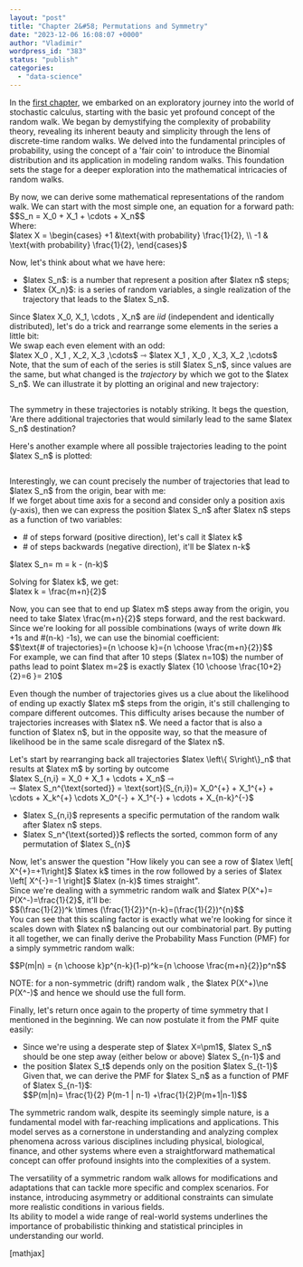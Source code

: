 ```yaml
---
layout: "post"
title: "Chapter 2&#58; Permutations and Symmetry"
date: "2023-12-06 16:08:07 +0000"
author: "Vladimir"
wordpress_id: "383"
status: "publish"
categories:
  - "data-science"
---
```


<!-- Original WordPress Content (processed for shortcodes and media links) -->
<!-- wp:paragraph -->
<p>In the <a href="https://veremin.net/chapter-1-introduction-to-random-walk-2/">first chapter</a>, we embarked on an exploratory journey into the world of stochastic calculus, starting with the basic yet profound concept of the random walk. We began by demystifying the complexity of probability theory, revealing its inherent beauty and simplicity through the lens of discrete-time random walks. We delved into the fundamental principles of probability, using the concept of a 'fair coin' to introduce the Binomial distribution and its application in modeling random walks. This foundation sets the stage for a deeper exploration into the mathematical intricacies of random walks.</p>
<!-- /wp:paragraph -->

<!-- wp:paragraph -->
<p>By now, we can derive some mathematical representations of the random walk. We can start with the most simple one, an equation for a forward path:<br> $$S_n = X_0 + X_1 + \cdots + X_n$$<br> Where:<br> $latex X = \begin{cases} +1 &amp;\text{with probability} \frac{1}{2}, \\  -1 &amp; \text{with probability} \frac{1}{2},  \end{cases}$</p>
<!-- /wp:paragraph -->

<!-- wp:paragraph -->
<p>Now, let's think about what we have here:</p>
<!-- /wp:paragraph -->

<!-- wp:list -->
<ul><!-- wp:list-item -->
<li>$latex S_n$: is a number that represent a position after $latex n$ steps;</li>
<!-- /wp:list-item -->

<!-- wp:list-item -->
<li>$latex {X_n}$: is a series of random variables, a single realization of the trajectory that leads to the $latex S_n$.</li>
<!-- /wp:list-item --></ul>
<!-- /wp:list -->

<!-- wp:paragraph -->
<p>Since  $latex X_0, X_1, \cdots , X_n$ are <em>iid</em> (independent and identically distributed), let's do a trick and rearrange some elements in the series a little bit:<br> We swap each even element with an odd:<br> $latex X_0 , X_1 , X_2, X_3 ,\cdots$ ⇾ $latex X_1 , X_0 , X_3, X_2 ,\cdots$<br>Note, that the  sum of each of the series is still $latex S_n$, since values are the same, but what changed is the <em>trajectory</em> by which we got to the $latex S_n$. We can illustrate it by plotting an original and new trajectory:</p>
<!-- /wp:paragraph -->

<!-- wp:image {"id":384,"sizeSlug":"full","linkDestination":"none"} -->
<figure class="wp-block-image size-full"><img src="/media/2023/12/Pasted-image-20231205160823.png" alt="" class="wp-image-384"/></figure>
<!-- /wp:image -->

<!-- wp:paragraph -->
<p>The symmetry in these trajectories is notably striking. It begs the question, 'Are there additional trajectories that would similarly lead to the same $latex S_n$ destination?</p>
<!-- /wp:paragraph -->

<!-- wp:paragraph -->
<p>Here's another example where all possible trajectories leading to the point $latex S_n$ is plotted:<br></p>
<!-- /wp:paragraph -->

<!-- wp:image {"id":385,"sizeSlug":"full","linkDestination":"none"} -->
<figure class="wp-block-image size-full"><img src="/media/2023/12/Pasted-image-20231205160850.png" alt="" class="wp-image-385"/></figure>
<!-- /wp:image -->

<!-- wp:paragraph -->
<p>Interestingly, we can count precisely the number of trajectories that lead to $latex S_n$ from the origin, bear with me:<br> If we forget about time axis for a second and consider only a position axis (y-axis), then we can express the position $latex S_n$ after $latex n$ steps as a function of two variables:</p>
<!-- /wp:paragraph -->

<!-- wp:list -->
<ul><!-- wp:list-item -->
<li># of steps forward (positive direction), let's call it $latex k$</li>
<!-- /wp:list-item -->

<!-- wp:list-item -->
<li># of steps backwards (negative direction), it'll be $latex n-k$</li>
<!-- /wp:list-item --></ul>
<!-- /wp:list -->

<!-- wp:paragraph -->
<p>$latex S_n= m = k - (n-k)$ </p>
<!-- /wp:paragraph -->

<!-- wp:paragraph -->
<p>Solving for $latex k$, we get:<br> $latex k = \frac{m+n}{2}$</p>
<!-- /wp:paragraph -->

<!-- wp:paragraph -->
<p>Now, you can see that to end up $latex m$ steps away from the origin, you need to take $latex \frac{m+n}{2}$​ steps forward, and the rest backward.<br> Since we're looking for all possible combinations (ways of write down #k +1s and #(n-k) -1s), we can use the binomial coefficient:<br> $$\text{# of trajectories}={n  \choose k}={n  \choose \frac{m+n}{2}}$$<br> For example, we can find that after 10 steps ($latex n=10$) the number of paths lead to point $latex m=2$ is exactly $latex {10 \choose \frac{10+2}{2}=6 }= 210$</p>
<!-- /wp:paragraph -->

<!-- wp:paragraph -->
<p>Even though the number of trajectories gives us a clue about the likelihood of ending up exactly $latex m$ steps from the origin, it's still challenging to compare different outcomes. This difficulty arises because the number of trajectories increases with $latex n$. We need a factor that is also a function of $latex n$, but in the opposite way, so that the measure of likelihood be in the same scale disregard of the $latex n$.</p>
<!-- /wp:paragraph -->

<!-- wp:paragraph -->
<p>Let's start by rearranging back all trajectories $latex \left\{ S\right\}_n$ that results at $latex m$ by sorting by outcome<br> $latex S_{n,i} = X_0 + X_1 + \cdots + X_n$ ⇾<br> ⇾ $latex S_n^{\text{sorted}} = \text{sort}(S_{n,i})= X_0^{+} + X_1^{+} + \cdots + X_k^{+} \cdots X_0^{-} + X_1^{-} + \cdots + X_{n-k}^{-}$</p>
<!-- /wp:paragraph -->

<!-- wp:list -->
<ul><!-- wp:list-item -->
<li>$latex S_{n,i}$ represents a specific permutation of the random walk after $latex n$ steps. </li>
<!-- /wp:list-item -->

<!-- wp:list-item -->
<li>$latex S_n^{\text{sorted}}$​ reflects the sorted, common form of any permutation  of $latex S_{n}$</li>
<!-- /wp:list-item --></ul>
<!-- /wp:list -->

<!-- wp:paragraph -->
<p>Now, let's answer the question "How likely you can see a row of $latex \left[ X^{+}=+1\right]$ $latex k$ times in the row followed by a series of $latex \left[ X^{-}=-1 \right]$ $latex (n-k)$ times straight".<br> Since we're dealing with a symmetric random walk and $latex P(X^+)= P(X^-)=\frac{1}{2}$, it'll be:<br> $$(\frac{1}{2})^k \times (\frac{1}{2})^{n-k}=(\frac{1}{2})^{n}$$<br>You can see that this scaling factor is exactly what we're looking for since it scales down with  $latex n$ balancing out our combinatorial part.  By putting it all together, we can finally derive the Probability Mass Function (PMF) for a simply symmetric random walk:</p>
<!-- /wp:paragraph -->

<!-- wp:paragraph -->
<p>$$P(m|n) = {n  \choose k}p^{n-k}(1-p)^k={n  \choose \frac{m+n}{2}}p^n$$</p>
<!-- /wp:paragraph -->

<!-- wp:paragraph -->
<p>NOTE: for a non-symmetric (drift) random walk , the $latex P(X^+)\ne P(X^-)$ and hence we should use the full form.</p>
<!-- /wp:paragraph -->

<!-- wp:paragraph -->
<p>Finally, let's return once again to the property of time symmetry that I mentioned in the beginning. We can now postulate it from the PMF quite easily:</p>
<!-- /wp:paragraph -->

<!-- wp:list -->
<ul><!-- wp:list-item -->
<li>Since we're using a desperate step of $latex X=\pm1$, $latex S_n$ should be one step away (either below or above) $latex S_{n-1}$ and</li>
<!-- /wp:list-item -->

<!-- wp:list-item -->
<li>the position $latex S_t$ depends only on the position $latex S_{t-1}$<br> Given that, we can derive the PMF for $latex S_n$ as a function of PMF  of $latex S_{n-1}$: <br> $$P(m|n)= \frac{1}{2} P(m-1 | n-1) +\frac{1}{2}P(m+1|n-1)$$</li>
<!-- /wp:list-item --></ul>
<!-- /wp:list -->

<!-- wp:paragraph -->
<p>The symmetric random walk, despite its seemingly simple nature, is a fundamental model with far-reaching implications and applications. This model serves as a cornerstone in understanding and analyzing complex phenomena across various disciplines including physical, biological, finance, and other systems where even a straightforward mathematical concept can offer profound insights into the complexities of a system.</p>
<!-- /wp:paragraph -->

<!-- wp:paragraph -->
<p>The versatility of a symmetric random walk allows for modifications and adaptations that can tackle more specific and complex scenarios. For instance, introducing asymmetry or additional constraints can simulate more realistic conditions in various fields.<br> Its ability to model a wide range of real-world systems underlines the importance of probabilistic thinking and statistical principles in understanding our world.</p>
<!-- /wp:paragraph -->

<!-- wp:shortcode -->
[mathjax]
<!-- /wp:shortcode -->
